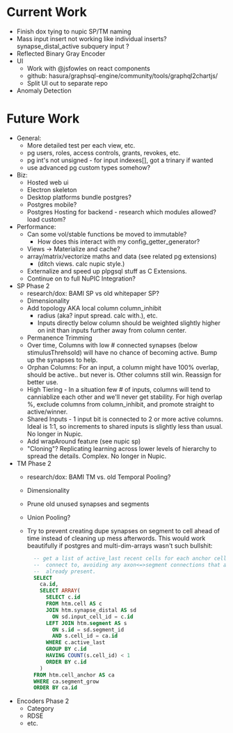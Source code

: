 # Current Work

* Finish dox tying to nupic SP/TM naming
* Mass input insert not working like individual inserts? 
    synapse_distal_active subquery input ?
* Reflected Binary Gray Encoder
* UI
  * Work with @jsfowles on react components
  * github: hasura/graphsql-engine/community/tools/graphql2chartjs/
  * Split UI out to separate repo
* Anomaly Detection

# Future Work

* General:
  * More detailed test per each view, etc.
  * pg users, roles, access controls, grants, revokes, etc.
  * pg int's not unsigned - for input indexes[], got a trinary if wanted
  * use advanced pg custom types somehow?  
* Biz:
  * Hosted web ui
  * Electron skeleton
  * Desktop platforms bundle postgres?
  * Postgres mobile?
  * Postgres Hosting for backend - research which modules allowed? load custom?
* Performance: 
  * Can some vol/stable functions be moved to immutable?
    * How does this interact with my config_getter_generator?
  * Views -> Materialize and cache?
  * array/matrix/vectorize maths and data (see related pg extensions)
    * (ditch views. calc nupic style.)
  * Externalize and speed up plpgsql stuff as C Extensions.
  * Continue on to full NuPIC Integration?
* SP Phase 2
  * research/dox: BAMI SP vs old whitepaper SP?
  * Dimensionality
  * Add topology AKA local column column_inhibit 
    * radius (aka? input spread. calc with.), etc.
    * Inputs directly below column should be weighted slightly higher on init
      than inputs further away from column center.
  * Permanence Trimming
  * Over time, Columns with low # connected synapses (below stimulusThrehsold)
    will have no chance of becoming active.  Bump up the synapses to help. 
  * Orphan Columns: For an input, a column might have 100% overlap, should
    be active.. but never is. Other columns still win. Reassign for better use.
  * High Tiering - In a situation few # of inputs, columns will tend to 
    canniablize each other and we'll never get stability. For high overlap %,
    exclude columns from column_inhibit, and promote straight to active/winner.
  * Shared Inputs - 1 input bit is connected to 2 or more active columns.
    Ideal is 1:1, so increments to shared inputs is slightly less than usual.
    No longer in Nupic.
  * Add wrapAround feature (see nupic sp)
  * "Cloning"? Replicating learning across lower levels of hierarchy to spread
    the details. Complex. No longer in Nupic.
* TM Phase 2
  * research/dox: BAMI TM vs. old Temporal Pooling?
  * Dimensionality
  * Prune old unused synapses and segments
  * Union Pooling? 
  * Try to prevent creating dupe synapses on segment to cell ahead of
    time instead of cleaning up mess afterwords. This would work beautifully
    if postgres and multi-dim-arrays wasn't such bullshit:

    ```sql
      -- get a list of active_last recent cells for each anchor cell to 
      --  connect to, avoiding any axon<=>segment connections that are
      --  already present.
      SELECT
        ca.id,  
        SELECT ARRAY(
          SELECT c.id
          FROM htm.cell AS c
          JOIN htm.synapse_distal AS sd
            ON sd.input_cell_id = c.id
          LEFT JOIN htm.segment AS s
            ON s.id = sd.segment_id
            AND s.cell_id = ca.id
          WHERE c.active_last
          GROUP BY c.id
          HAVING COUNT(s.cell_id) < 1
          ORDER BY c.id
        )
      FROM htm.cell_anchor AS ca
      WHERE ca.segment_grow
      ORDER BY ca.id
    ```
* Encoders Phase 2
  * Category
  * RDSE
  * etc.

